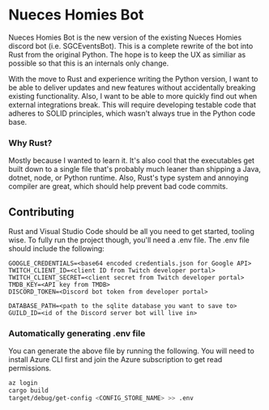 # Nueces Homies Bot
Nueces Homies Bot is the new version of the existing Nueces Homies discord bot (i.e. SGCEventsBot). This is a complete rewrite of the bot into Rust from the original Python. The hope is to keep the UX as similiar as possible so that this is an internals only change. 

With the move to Rust and experience writing the Python version, I want to be able to deliver updates and new features without accidentally breaking existing functionality. Also, I want to be able to more quickly find out when external integrations break. This will require developing testable code that adheres to SOLID principles, which wasn't always true in the Python code base. 

### Why Rust?
Mostly because I wanted to learn it. It's also cool that the executables get built down to a single file that's probably much leaner than shipping a Java, dotnet, node, or Python runtime. Also, Rust's type system and annoying compiler are great, which should help prevent bad code commits. 

## Contributing
Rust and Visual Studio Code should be all you need to get started, tooling wise. To fully run the project though, you'll need a .env file. The .env file should include the following:

```properties
GOOGLE_CREDENTIALS=<base64 encoded credentials.json for Google API>
TWITCH_CLIENT_ID=<client ID from Twitch developer portal>
TWITCH_CLIENT_SECRET=<client secret from Twitch developer portal>
TMDB_KEY=<API key from TMDB>
DISCORD_TOKEN=<Discord bot token from developer portal>

DATABASE_PATH=<path to the sqlite database you want to save to>
GUILD_ID=<id of the Discord server bot will live in>
```

### Automatically generating .env file
You can generate the above file by running the following. You will need to install Azure CLI first and join the Azure subscription to get read permissions.

```sh
az login
cargo build
target/debug/get-config <CONFIG_STORE_NAME> >> .env
```


